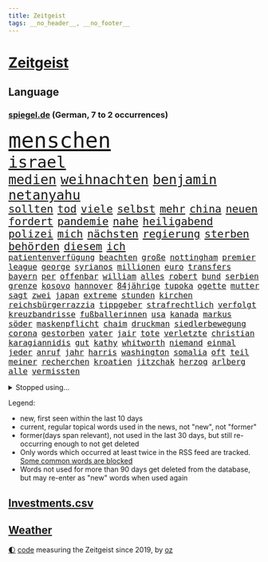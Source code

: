 ```yaml
---
title: Zeitgeist
tags: __no_header__, __no_footer__
---
```


# [Zeitgeist](https://oliz.io/zeitgeist/)

## Language

<h3><a href="https://www.spiegel.de" target="_blank">spiegel.de</a> (German, 7 to 2 occurrences)</h3>
<p style="font-family:monospace">
<span style="font-size:32pt"><a href="news_links.html#menschen" class="current">menschen</a></span>
<br>
<span style="font-size:24pt"><a href="news_links.html#israel" class="current">israel</a></span>
<br>
<span style="font-size:20pt"><a href="news_links.html#medien" class="current">medien</a></span>
<span style="font-size:20pt"><a href="news_links.html#weihnachten" class="current">weihnachten</a></span>
<span style="font-size:20pt"><a href="news_links.html#benjamin" class="current">benjamin</a></span>
<span style="font-size:20pt"><a href="news_links.html#netanyahu" class="current">netanyahu</a></span>
<br>
<span style="font-size:16pt"><a href="news_links.html#sollten" class="current">sollten</a></span>
<span style="font-size:16pt"><a href="news_links.html#tod" class="current">tod</a></span>
<span style="font-size:16pt"><a href="news_links.html#viele" class="current">viele</a></span>
<span style="font-size:16pt"><a href="news_links.html#selbst" class="current">selbst</a></span>
<span style="font-size:16pt"><a href="news_links.html#mehr" class="current">mehr</a></span>
<span style="font-size:16pt"><a href="news_links.html#china" class="current">china</a></span>
<span style="font-size:16pt"><a href="news_links.html#neuen" class="current">neuen</a></span>
<span style="font-size:16pt"><a href="news_links.html#fordert" class="current">fordert</a></span>
<span style="font-size:16pt"><a href="news_links.html#pandemie" class="current">pandemie</a></span>
<span style="font-size:16pt"><a href="news_links.html#nahe" class="current">nahe</a></span>
<span style="font-size:16pt"><a href="news_links.html#heiligabend" class="current">heiligabend</a></span>
<span style="font-size:16pt"><a href="news_links.html#polizei" class="current">polizei</a></span>
<span style="font-size:16pt"><a href="news_links.html#mich" class="current">mich</a></span>
<span style="font-size:16pt"><a href="news_links.html#nächsten" class="current">nächsten</a></span>
<span style="font-size:16pt"><a href="news_links.html#regierung" class="current">regierung</a></span>
<span style="font-size:16pt"><a href="news_links.html#sterben" class="current">sterben</a></span>
<span style="font-size:16pt"><a href="news_links.html#behörden" class="current">behörden</a></span>
<span style="font-size:16pt"><a href="news_links.html#diesem" class="current">diesem</a></span>
<span style="font-size:16pt"><a href="news_links.html#ich" class="current">ich</a></span>
<br>
<span style="font-size:12pt"><a href="news_links.html#patientenverfügung" class="new">patientenverfügung</a></span>
<span style="font-size:12pt"><a href="news_links.html#beachten" class="current">beachten</a></span>
<span style="font-size:12pt"><a href="news_links.html#große" class="current">große</a></span>
<span style="font-size:12pt"><a href="news_links.html#nottingham" class="current">nottingham</a></span>
<span style="font-size:12pt"><a href="news_links.html#premier" class="current">premier</a></span>
<span style="font-size:12pt"><a href="news_links.html#league" class="current">league</a></span>
<span style="font-size:12pt"><a href="news_links.html#george" class="current">george</a></span>
<span style="font-size:12pt"><a href="news_links.html#syrianos" class="new">syrianos</a></span>
<span style="font-size:12pt"><a href="news_links.html#millionen" class="current">millionen</a></span>
<span style="font-size:12pt"><a href="news_links.html#euro" class="current">euro</a></span>
<span style="font-size:12pt"><a href="news_links.html#transfers" class="new">transfers</a></span>
<span style="font-size:12pt"><a href="news_links.html#bayern" class="current">bayern</a></span>
<span style="font-size:12pt"><a href="news_links.html#per" class="current">per</a></span>
<span style="font-size:12pt"><a href="news_links.html#offenbar" class="current">offenbar</a></span>
<span style="font-size:12pt"><a href="news_links.html#william" class="current">william</a></span>
<span style="font-size:12pt"><a href="news_links.html#alles" class="current">alles</a></span>
<span style="font-size:12pt"><a href="news_links.html#robert" class="current">robert</a></span>
<span style="font-size:12pt"><a href="news_links.html#bund" class="current">bund</a></span>
<span style="font-size:12pt"><a href="news_links.html#serbien" class="current">serbien</a></span>
<span style="font-size:12pt"><a href="news_links.html#grenze" class="current">grenze</a></span>
<span style="font-size:12pt"><a href="news_links.html#kosovo" class="current">kosovo</a></span>
<span style="font-size:12pt"><a href="news_links.html#hannover" class="current">hannover</a></span>
<span style="font-size:12pt"><a href="news_links.html#84jährige" class="current">84jährige</a></span>
<span style="font-size:12pt"><a href="news_links.html#tupoka" class="new">tupoka</a></span>
<span style="font-size:12pt"><a href="news_links.html#ogette" class="new">ogette</a></span>
<span style="font-size:12pt"><a href="news_links.html#mutter" class="current">mutter</a></span>
<span style="font-size:12pt"><a href="news_links.html#sagt" class="current">sagt</a></span>
<span style="font-size:12pt"><a href="news_links.html#zwei" class="current">zwei</a></span>
<span style="font-size:12pt"><a href="news_links.html#japan" class="current">japan</a></span>
<span style="font-size:12pt"><a href="news_links.html#extreme" class="current">extreme</a></span>
<span style="font-size:12pt"><a href="news_links.html#stunden" class="current">stunden</a></span>
<span style="font-size:12pt"><a href="news_links.html#kirchen" class="new">kirchen</a></span>
<span style="font-size:12pt"><a href="news_links.html#reichsbürgerrazzia" class="current">reichsbürgerrazzia</a></span>
<span style="font-size:12pt"><a href="news_links.html#tippgeber" class="new">tippgeber</a></span>
<span style="font-size:12pt"><a href="news_links.html#strafrechtlich" class="new">strafrechtlich</a></span>
<span style="font-size:12pt"><a href="news_links.html#verfolgt" class="current">verfolgt</a></span>
<span style="font-size:12pt"><a href="news_links.html#kreuzbandrisse" class="new">kreuzbandrisse</a></span>
<span style="font-size:12pt"><a href="news_links.html#fußballerinnen" class="current">fußballerinnen</a></span>
<span style="font-size:12pt"><a href="news_links.html#usa" class="current">usa</a></span>
<span style="font-size:12pt"><a href="news_links.html#kanada" class="current">kanada</a></span>
<span style="font-size:12pt"><a href="news_links.html#markus" class="current">markus</a></span>
<span style="font-size:12pt"><a href="news_links.html#söder" class="current">söder</a></span>
<span style="font-size:12pt"><a href="news_links.html#maskenpflicht" class="current">maskenpflicht</a></span>
<span style="font-size:12pt"><a href="news_links.html#chaim" class="new">chaim</a></span>
<span style="font-size:12pt"><a href="news_links.html#druckman" class="new">druckman</a></span>
<span style="font-size:12pt"><a href="news_links.html#siedlerbewegung" class="new">siedlerbewegung</a></span>
<span style="font-size:12pt"><a href="news_links.html#corona" class="current">corona</a></span>
<span style="font-size:12pt"><a href="news_links.html#gestorben" class="current">gestorben</a></span>
<span style="font-size:12pt"><a href="news_links.html#vater" class="current">vater</a></span>
<span style="font-size:12pt"><a href="news_links.html#jair" class="current">jair</a></span>
<span style="font-size:12pt"><a href="news_links.html#tote" class="current">tote</a></span>
<span style="font-size:12pt"><a href="news_links.html#verletzte" class="current">verletzte</a></span>
<span style="font-size:12pt"><a href="news_links.html#christian" class="current">christian</a></span>
<span style="font-size:12pt"><a href="news_links.html#karagiannidis" class="current">karagiannidis</a></span>
<span style="font-size:12pt"><a href="news_links.html#gut" class="current">gut</a></span>
<span style="font-size:12pt"><a href="news_links.html#kathy" class="new">kathy</a></span>
<span style="font-size:12pt"><a href="news_links.html#whitworth" class="new">whitworth</a></span>
<span style="font-size:12pt"><a href="news_links.html#niemand" class="current">niemand</a></span>
<span style="font-size:12pt"><a href="news_links.html#einmal" class="current">einmal</a></span>
<span style="font-size:12pt"><a href="news_links.html#jeder" class="current">jeder</a></span>
<span style="font-size:12pt"><a href="news_links.html#anruf" class="current">anruf</a></span>
<span style="font-size:12pt"><a href="news_links.html#jahr" class="current">jahr</a></span>
<span style="font-size:12pt"><a href="news_links.html#harris" class="current">harris</a></span>
<span style="font-size:12pt"><a href="news_links.html#washington" class="current">washington</a></span>
<span style="font-size:12pt"><a href="news_links.html#somalia" class="current">somalia</a></span>
<span style="font-size:12pt"><a href="news_links.html#oft" class="current">oft</a></span>
<span style="font-size:12pt"><a href="news_links.html#teil" class="current">teil</a></span>
<span style="font-size:12pt"><a href="news_links.html#meiner" class="current">meiner</a></span>
<span style="font-size:12pt"><a href="news_links.html#recherchen" class="current">recherchen</a></span>
<span style="font-size:12pt"><a href="news_links.html#kroatien" class="current">kroatien</a></span>
<span style="font-size:12pt"><a href="news_links.html#jitzchak" class="current">jitzchak</a></span>
<span style="font-size:12pt"><a href="news_links.html#herzog" class="current">herzog</a></span>
<span style="font-size:12pt"><a href="news_links.html#arlberg" class="new">arlberg</a></span>
<span style="font-size:12pt"><a href="news_links.html#alle" class="current">alle</a></span>
<span style="font-size:12pt"><a href="news_links.html#vermissten" class="current">vermissten</a></span>
</p>
<details>
<summary>Stopped using...</summary>
<p class="former" style="font-size:12pt">
siegt(796) rheinlandpfalz(795) einzelnen(794) infektionen(794) phase(794) unabhängigkeit(794) verlief(794) entdeckte(793) helden(793) verweigern(793) drosten(792) lockdown(792) rückt(792) solidarität(792) virologe(792) wechseln(792) argumente(791) dietmar(791) april(790) aufnehmen(790) ausnahmen(790) diesel(790) hintergründe(790) konzept(790) kritisierte(790) steuern(790) streicht(790) unbekannten(790) verpassen(790) williams(790) abstimmen(789) jugend(789) kardinal(789) priester(789) uspräsidenten(789) widerspricht(789) 65(788) beteiligten(788) bull(788) einziehen(788) esken(788) kritische(788) premiere(788) saskia(788) skandal(788) spektakulär(788) streng(788) united(788) zurzeit(788) zusammenhang(788) zverev(788) beispielen(787) bochum(787) erinnerungen(787) jagd(787) kolumnist(787) kraftvoll(787) schwierigkeiten(787) sprengstoff(787) turin(787) unterschiede(787) verena(787) weitergeht(787) zeitweise(787) öfter(787) amnesty(786) entscheidend(786) klein(786) super(786) trennt(786) untersuchen(786) verschiebt(786) zivilisten(786) 42(785) absturz(785) big(785) fahrt(785) geboren(785) gespielt(785) meister(785) reaktionen(785) street(785) verstappen(785) wofür(785) ärgert(785) angenommen(784) debakel(784) fußballquiz(784) kostet(784) linken(784) streichen(784) verlierer(784) wehren(784) 29(783) csuchef(783) forderte(783) kamera(783) pflege(783) see(783) trainiert(783) tödlicher(783) widerspruch(783) aufklärung(782) christopher(782) debüt(782) erschweren(782) produzieren(782) satz(782) schalke(782) spätestens(782) amerika(781) mieter(781) negativ(781) vorstellen(781) 04(780) freut(780) gesteht(780) publikum(780) karte(779) missbrauch(779) saarland(779) bitcoin(778) erkrankung(778) erlebte(778) eskalieren(778) härter(778) nord(778) signalisiert(778) berät(777) börse(777) design(777) gefangene(777) inszeniert(777) konzentrieren(777) porsche(777) psychische(777) geflogen(776) gemeinsamen(776) polnische(776) 1000(775) fakten(775) weckt(775) 3(774) bundesgesundheitsminister(774) gefälschte(774) neuauflage(774) ordnung(774) störung(773) teenager(773) jüngere(772) mick(772) schumacher(772) stiegen(772) spotify(770) katholischen(769) verband(769) monats(768) ökonomen(768) pfund(767) einiger(766) immerhin(766) entscheidet(765) großem(765) hafen(765) spiegelumfrage(765) whatsapp(765) zukünftig(765) bäume(764) stürzen(764) enorme(763) konferenz(763) nachts(763) sergio(763) kokain(762) erstochen(761) münster(761) schießen(760) angeboten(758) präsenz(758) einkommen(756) startete(756) bier(755) kapitel(755) termine(748) hype(747) überfall(746) überfordert(743) geflohen(740) armen(737) ungewöhnlichen(735) weitreichende(735) missbrauchs(731) abschluss(727) billiger(723) woelki(713) stopp(711) motivation(701) zustimmen(687) iv(686) langjährige(681) geheimen(679) gaspipeline(669) trinken(663) neonazis(658) kannte(652) kryptowährungen(649) militärjunta(648) ermittlungsverfahren(618) long(612) fonds(604) enthalten(598) fußballnationalmannschaft(586) afghanischen(584) japanischen(581) schwerste(565) notenbank(561) ticket(551) argument(548) darstellung(548) ausbildung(547) kleidung(536) eröffnung(534) novak(534) tickets(529) kündigten(528) djoković(525) strikt(521) vierter(518) autoren(510) ralf(501) zögert(495) wellen(494) beliebte(493) kuriose(491) erfolgreichste(490) beeinträchtigt(485) befürwortet(481) bedrohen(474) längste(474) drauf(470) löscht(470) vorhang(470) zurückziehen(468) nouripour(467) omid(467) drehte(465) schürt(464) geleistet(463) flüchtende(462) 2025(457) social(452) 12000(451) manuela(449) entstanden(439) ostdeutschen(438) bedrängnis(435) schränkt(434) anton(433) kurzer(431) medwedew(431) eindringlich(430) gestiegenen(427) station(426) älteste(426) follower(418) hofreiter(418) rauswurf(418) gesundes(413) stau(413) verwerfungen(413) hendrik(412) rhein(412) wüst(412) övp(409) wirksam(408) feiertag(405) sprecherin(404) weißer(404) gap(403) hals(403) siegerin(400) euländer(396) sekunde(391) gestört(389) separatisten(386) gemälde(382) lebenslang(380) wirtschaftlich(379) globaler(378) hohes(376) oskar(374) seltene(374) laura(373) winfried(373) formel1saison(371) unogeneralsekretär(371) salman(370) emotional(366) künstlers(366) management(366) ministerinnen(366) erwiesen(365) verschiedenen(364) ärztin(364) omikronvariante(361) kretschmann(358) ruhrgebiet(355) eukommissionschefin(354) kanzlers(352) model(349) transport(344) genehmigt(343) audi(342) preiserhöhung(341) betrachtet(339) erledigen(336) dreyer(335) klärt(335) einbrecher(331) website(329) vettel(328) lemke(327) erzbistum(326) sankt(326) erweitert(322) wandern(321) kümmert(317) report(317) spaltung(315) bestand(313) slowakei(310) helikopter(308) moniert(307) ruhen(306) überraschungen(304) verleiht(302) schnellste(301) ordnet(299) beckham(298) verarbeitet(297) young(297) aufhören(295) jacht(295) mohammed(293) entscheidende(292) klares(291) sitz(291) ansehen(290) behauptete(290) flughafens(290) air(288) fortsetzen(288) don(287) triumphiert(287) absagen(284) ausgeweitet(283) neunten(283) jennifer(282) hagelt(281) besetzte(274) ausbremsen(272) esch(271) betrieben(270) mobil(269) 35jähriger(267) moldau(267) ungewiss(261) bewusst(257) ebnet(251) leuchten(251) downsyndrom(249) organisierte(249) bezeichnen(248) leitungen(248) überlebenden(247) leclerc(246) wiedervereinigung(246) pole(245) verweis(245) geheiratet(242) emtitel(241) treue(239) bestreiten(238) erfasste(238) handys(236) angeschlagene(235) schwerverletzte(235) zurückerobert(235) minen(233) abgetrieben(232) nordrheinwestfälischen(232) weitermachen(232) ausbeutung(231) riskieren(231) guardiola(226) islamist(226) pep(226) ufer(226) regional(223) visite(223) geeignet(221) mischung(220) mysteriösen(219) abgeschaltet(211) herausgekommen(211) rückhalt(211) gras(210) ungarische(210) millionär(209) bett(208) auszugleichen(207) israelis(207) diskriminiert(206) konzerte(205) emma(203) roberto(203) einflussnahme(202) walker(202) zunahme(202) mordfall(201) fire(200) herrscher(200) psychischer(200) verhaftungen(200) zumutung(200) beerdigung(199) 2026(198) toleranz(198) lidl(197) usjustizministerium(197) anerkennen(195) demonstrierende(195) homosexuellen(195) andy(194) üppigen(194) privatleben(193) kenia(192) dürren(190) erhöhtes(190) oberkörper(190) islamistische(189) aufsichtsratschef(188) ausgewechselt(188) homophobie(187) einzigen(186) 22jähriger(185) dividende(185) dokument(185) trümmer(185) lob(184) saisonspiel(184) truss(184) edeka(183) laufender(183) nervös(183) statistischen(183) oklahoma(182) identifizieren(181) beinen(179) grönemeyer(179) mané(179) sadio(179) mittäter(178) panne(178) yorks(178) stiko(177) tvinterview(177) youtube(177) berüchtigten(176) erwerbstätigen(176) möbel(176) verbreitung(176) alltags(175) patientin(175) angezählt(173) gegenzug(173) syriens(173) voraussichtlich(173) geschehnisse(172) rudert(172) unentschieden(172) begeisterung(171) gibraltar(171) gleichberechtigung(171) trugen(171) patricia(168) schiffen(168) spahn(167) wirtschaftslage(167) wozu(166) bequem(165) feuert(165) besonnenheit(164) revolutionieren(164) zinserhöhungen(164) hof(163) 81(162) soloalbum(162) wirksamkeit(161) ataman(160) ferda(160) grundlage(160) notfalls(160) regelungen(160) sehe(160) verteilen(160) us(159) zusagen(159) kreta(158) riesig(158) 16jähriger(157) schlange(157) tumulten(157) +(156) banner(156) jemals(156) personalie(155) umfang(155) angehen(154) ausmaße(154) gasverbrauch(154) oberstes(154) erhöhungen(153) verspottet(153) überführung(153) fälschung(152) são(152) reparationen(151) völker(151) alleinstehende(150) strittigen(150) unzufriedenheit(149) übertrieben(147) vermeintlich(146) aktueller(145) ausgewertet(145) geschlossene(145) giffey(145) usrepublikaner(145) gelbe(144) fasst(143) komplex(143) na(143) pandemiebeginn(143) verbands(143) hartz(142) rausch(142) reparaturen(142) 2040(141) kürzungen(141) schottlands(141) unabhängigkeitsreferendum(141) aussteigen(140) einschlag(140) heizungen(140) angespannt(138) schriftzug(137) csd(136) freigabe(136) überlastet(136) glänzte(135) fallzahlen(134) leitzins(134) ralph(133) wartezeiten(133) fronten(132) unbesiegbar(132) wegducken(132) anfühlt(131) beamtenbund(130) denkmal(130) notruf(130) umweltverbände(130) vertrauliche(129) einfrieren(128) regensburg(128) rumäniens(128) solaranlagen(128) virginia(128) bürgergeld(127) bürgergelds(127) klimagipfel(127) magnus(127) usmusikerin(126) knappen(124) rbbintendantin(124) 1700(123) brandt(123) diktatur(123) erstaunliche(123) klassen(123) liebäugelt(122) sigmar(122) arktis(121) disney(121) parteifreunde(121) schwiegersohn(121) inselstaat(120) parteikollegin(120) e10(119) käfig(119) weiterem(119) 89(118) atomenergiebehörde(118) kampfpanzer(118) oktoberfest(118) sexkolumne(118) getreideabkommen(117) hetze(117) seinerseits(117) traumtor(117) harsche(116) quatsch(116) selbstbewusst(116) körperlichen(115) okay(115) landeschef(114) rauf(113) entkommen(111) grab(111) erlässt(110) ernstfall(110) klassische(109) angeordnete(108) cop27(108) hunderttausend(108) bundeswehreinsatz(107) niedriger(107) euland(106) fracking(106) genesis(106) kernkraftwerk(106) kubas(105) autobiografie(104) begünstigt(104) jordan(104) telekom(104) kundinnen(103) minimalziel(103) reifen(103) stirn(103) trauma(103) kappen(102) künstlich(102) nationalhymne(102) schwachstellen(102) verdichten(102) kampfjet(101) spitzenklub(101) angler(100) aufgefahren(100) oberpfalz(100) vernichtung(100) wolfdieter(100) überreste(100) club(99) cristina(99) fahrradfahrer(99) potenzielle(99) sicherung(99) coronainfektionen(97) gaspreisen(97) asiatischen(96) belastungen(96) gerichtlich(96) krankenwagen(96) schärfste(96) division(95) interessierte(95) joy(95) schwesig(95) zwecke(95) angriffskriegs(94) pfiffen(94) zutritt(94) auslaufen(93) kremlnahe(93) lehrermangel(93) nötige(93) umweltfreundlich(93) busfahrer(92) beweis(91) brennstoffen(91) freigegeben(91) gewährt(91) tabellenplatz(91) unbeantwortet(91) autovermietung(90) berührt(90) definitiv(90) kommunikation(90) leitung(90) notfallmaßnahmen(90) ungewohnt(90) 130000(89) bekanntes(89) biermann(89) geht’s(89) geretteten(89) kardinäle(89) pascal(89) rügt(89) alarmzeichen(88) belgischen(88) beschwert(88) erzielte(88) finnen(88) gegners(88) heile(88) megawattstunde(88) pandemiemodus(88) reißleine(87) basketballsuperstar(86) begrenzte(86) durant(86) isolationshaft(86) senioren(86) versäumnisse(86) verwarnung(86) wmtrikot(86) beliefern(85) besorgen(85) cocacola(85) florence(85) loszuwerden(85) salihamidžić(85) beton(84) digitalminister(84) erhoffen(84) ersetzt(84) grönemeyers(84) ter(84) ereignis(83) meeresspiegels(83) strommarkt(83) erschlichen(82) fulda(82) günstigeren(82) harmonie(82) kinderpornografie(82) notwendigkeit(82) u21europameister(82) verschmutzung(82) vormonat(82) bundestagsfraktion(81) experimentiert(81) gewaltsam(81) harz(81) rängen(81) angehalten(80) einschnitte(80) fakenews(80) rückeroberung(80) telefonbetrüger(80) erlebnissen(79) eskalationsstufe(79) faul(79) gegenkandidaten(79) redete(79) robbie(79) senegalese(79) ansonsten(78) aufruhr(78) enkelin(78) gewaltbereitschaft(78) oregon(78) privatsphäre(78) rausgeflogen(78) sechsten(78) commerzbank(77) generaldebatte(77) juristische(77) kanzleretat(77) monika(77) rennwochenende(77) usgericht(77) entkam(76) getränkehersteller(76) hymne(76) palästinensische(76) quer(76) straßenbahnen(76) unbestimmte(76) vernau(76) favoritenrolle(75) rbbskandal(75) reeperbahn(75) deckeln(74) königreichs(74) mecklenburgvorpommerns(74) straub(74) fico(73) flickenteppich(73) knoten(73) konfiszieren(73) mischkonzern(73) abgeschnittene(72) co₂ausstoß(72) dreijährigem(72) entschlossenheit(72) erwerbslose(72) ford(72) gebeutelten(72) lebenswerte(72) nachdenken(72) palästinensischer(72) sozialreform(72) usweltraumbehörde(72) vaters(72) brachen(71) einschränken(71) gifhorn(71) medizinstudium(71) militärexperte(71) zusage(71) gemeindebund(70) isolde(70) maus(70) sicherheitsdienst(70) dirk(69) knöchel(69) tshirt(69) zahnarzt(69) ablief(68) ag(68) neuerlichen(68) wutrede(68) anregung(67) danny(67) kenterte(67) dasselbe(66) persönlichen(66) ritualen(66) scheinbar(66) weihnachtsgeschäft(66) arnold(65) crown(65) ed(65) gepanzerte(65) missfallen(65) motorrädern(65) rechtlichen(65) sonde(65) morgan(64) nsu(64) pokern(64) raumfahrtbehörde(64) schlussphase(64) direktor(63) forscherinnen(63) gucken(63) müht(63) zittert(63) begräbnis(62) belege(62) durchschaubar(62) erzeugerpreise(62) gelegen(62) immobilienkonzern(62) priorität(62) schokolade(62) socialmediaprofile(62) studentenwerk(62) versöhnen(62) bemerkte(61) bevorzugt(61) bundesweites(61) moderieren(61) rätselraten(61) trainingsprogramm(61) vergleichen(61) ausgehen(60) emilia(60) fotostrecke(60) kapitänsbinde(60) kuchen(60) sparkurs(60) unoklimakonferenz(60) verdirbt(60) wohnt(60) adnan(59) ausführlich(59) exklusiv(59) intellektuellen(59) lockerung(59) riesiges(59) federico(58) kofferchaos(58) marcandré(58) stegen(58) wiebke(58) wissenschaftliche(58) australisches(57) bundesstraße(57) einschläge(57) ersatzteile(57) rasanter(57) spdinnenministerin(57) umstrittenste(57) iranerin(56) sabotage(56) ökonomisch(56) kilometerweit(55) maguire(55) mietpreise(55) mitspielen(55) nationalistischer(55) paläontologen(55) strukturiert(55) bätzing(54) greifbar(54) mietzuschuss(54) parlamentariern(54) sichtbaren(54) zahngesundheit(54) beitragen(53) indonesischen(53) schlüsselspieler(53) apotheke(52) bahnreisende(52) elefantenbaby(52) ikea(52) kompetenzen(52) nordstreamgaspipelines(52) pjöngjang(52) sixt(52) betreuen(51) brockes(51) desolate(51) entfernung(51) inlandsgeheimdienst(51) krugernationalpark(51) riskanten(51) run(51) unternehmerin(51) wiesnbesuch(51) heizt(50) raketensystem(50) zähes(50) bekloppte(49) brutaler(49) geplantes(49) litten(49) mary(49) prien(49) pérez(49) unomenschenrechtsrat(49) wahlwiederholung(49) entweicht(48) rechtfertigt(48) hinterlassenschaften(47) männerbild(47) rückenwind(47) schlagstöcke(47) vermieten(47) zelebrierte(47) andrzej(46) epidemie(46) pinakothek(46) tierparks(46) zahnpflege(46) keines(45) kompromisse(45) schläft(45) youngster(45) ausflüge(44) tagebau(44) unerträglich(44) entlassungen(43) laptops(43) reunion(43) rückzahlung(43) tierpfleger(43) 105(42) attraktiv(42) eingeplant(42) gelben(42) herschel(42) kehlmann(42) spiegeldatenanalyse(42) gewehrt(41) luftangriffe(41) abgefeuert(40) austragungsort(40) cduvorsitzenden(40) chain(40) penne(40) protests(40) sprengkörper(40) stürmerstar(40) exkanzlerin(39) kiste(39) klischees(39) rechtsbruch(39) ampelkoalitionäre(38) anpfiff(38) jahrzehntealtes(38) trage(38) alias(37) lateinamerika(37) reiht(37) riesiger(37) tablets(37) torjäger(37) widersprüche(37) zulassen(37) 240(36) abgeschottet(36) abonnenten(36) anspruchsvoll(36) etfsparplan(36) forciert(36) gedruckt(36) gelitten(36) gwyneth(36) katarconnection(36) angetreten(35) bq11(35) einstündiger(35) eishockey(35) elektrowende(35) erreichbar(35) fängt(35) kleinkindern(35) modehaus(35) steuert(35) tomatensuppe(35) offizieller(34) orden(34) rechtsgutachten(34) verzehnfacht(34) dickem(33) hinterzimmer(33) jederzeit(33) kostenlosen(33) sicherheitsapparat(33) aufwendig(32) kitaplätze(32) umgewöhnen(32) bundespolitiker(31) einlass(31) elfmeterpunkt(31) großhandelspreise(31) mythen(31) schultern(31) sehnsüchten(31) tübingen(31) unzulässig(31) weltrangliste(31) 39(30) schmid(30) beschloss(29) hobby(29) kirchlichen(29) konsumklima(29) kritisierten(29) philosophin(29) usamerikanische(29) vermint(29) vorkehrungen(29) kolleginnen(28) kriegsrecht(28) lgbtpropaganda(28) übergang(28) heckscheibe(27) hitziger(27) kabine(27) niedersächsische(27) predigt(27) schnaps(27) virtuell(27) zäh(27) gesellschaftliche(26) herrmann(26) kapitäne(26) kartoffelbrei(26) modelabel(26) protestaktionen(26) speziell(26) verbesserte(26) wmstart(26) eigenverantwortung(25) forum(25) ig(25) metall(25) queeren(25) vorentscheidung(25) 275(24) aufstellen(24) bundesgesundheitsministerium(24) hüllte(24) kurzfristigen(24) schwert(24) applezulieferers(23) gesprengt(23) krebsart(23) kredite(23) maßstäbe(23) rückwirkend(23) sonderlich(23) spdvorsitzende(23) user(23) weltklimakonferenz(23) abtauchen(22) aufsehenerregenden(22) doppeltes(22) gewalttätigen(22) profil(22) 900000(21) düstere(21) entkommt(21) insolvenzverfahren(21) lästert(21) account(20) diktators(20) halloween(20) hindern(20) inhalten(20) moderation(20) rückstände(20) unangenehme(20) verzichteten(20) abgehoben(19) alscheich(19) einmalzahlung(19) halloweenfeierlichkeiten(19) scharm(19) sozialverband(19) ölindustrie(19) ausgestrahlt(18) comedy(18) hantiert(18) historie(18) hähnchen(18) massengedränge(18) shein(18) vielfach(18) vorgeschlagen(18) ärgern(18) anfänge(17) depp(17) erfüllung(17) johnny(17) satiriker(17) schlafforscher(17) twittermitarbeiter(17) g20gipfel(16) meisterschaft(16) passant(16) angebliches(15) butter(15) extremsegler(15) finals(15) finanzaufsicht(15) handballem(15) klimakonferenz(15) rhum(15) route(15) schwaches(15) abwenden(14) dfbkader(14) eukommissionsvize(14) frans(14) gogh(14) klimaverhandlungen(14) lgbt(14) stabile(14) stellenabbau(14) steuergeld(14) timmermans(14) toppings(14) abperlen(13) aufenthalt(13) bestellungen(13) fußballgeschichte(13) hofmann(13) schacht(13) sponsor(13) ägyptischen(13) gewünschten(12) rückläufig(12) schränken(12) 104(11) beschädigen(11) emotionaler(11) hathaway(11) militärpräsenz(11) prangt(11) schwerpunkt(11) singen(11) verstorbenem(11)
</p>
</details>
<p>Legend:
<ul>
<li><span class="new">new</span>, first seen within the last 10 days</li>
<li><span class="current">current</span>, regular topical words used in the news, not "new", not "former"</li>
<li><span class="former">former(days span relevant)</span>, not used in the last 30 days, but still re-occurring enough to not get deleted</li>
<li>Only words which occurred at least twice in the RSS feed are tracked. <a href="language/filters.py">Some common words are blocked</a></li>
<li>Words not used for more than 90 days get deleted from the database, but may re-enter as "new" words when used again</li>
</ul>
</p>

## [Investments](investments.html)[.csv](investments.csv)

## [Weather](weather.html)

<footer>
<a href="javascript:toggleTheme()" class="nav">🌓</a>
<a href="https://github.com/ooz/zeitgeist">code</a> measuring the Zeitgeist since 2019, by <a href="https://oliz.io">oz</a>
</footer>
